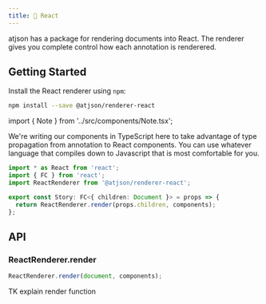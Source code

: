 ```yaml
---
title: 🧩 React
---
```


atjson has a package for rendering documents into React. The renderer
gives you complete control how each annotation is renderered.

## Getting Started

Install the React renderer using `npm`:

```bash
npm install --save @atjson/renderer-react
```

import { Note } from '../src/components/Note.tsx';

<Note>

We're writing our components in TypeScript here to take advantage
of type propagation from annotation to React components. You can
use whatever language that compiles down to Javascript that is
most comfortable for you.

</Note>


```ts
import * as React from 'react';
import { FC } from 'react';
import ReactRenderer from '@atjson/renderer-react';

export const Story: FC<{ children: Document }> = props => {
  return ReactRenderer.render(props.children, components);
};
```

## API

### ReactRenderer.render

```ts
ReactRenderer.render(document, components);
```

TK explain render function
